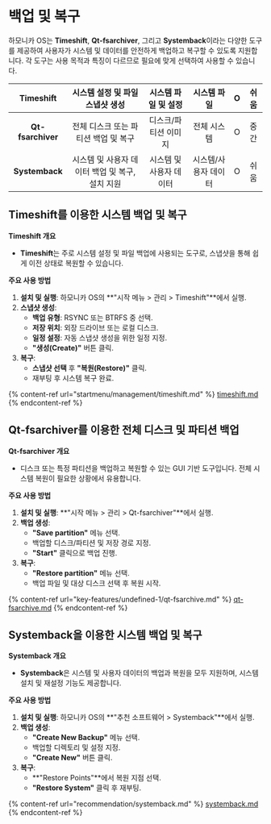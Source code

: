 # 백업 및 복구

하모니카 OS는 **Timeshift**, **Qt-fsarchiver**, 그리고 **Systemback**이라는 다양한 도구를 제공하여 사용자가 시스템 및 데이터를 안전하게 백업하고 복구할 수 있도록 지원합니다. 각 도구는 사용 목적과 특징이 다르므로 필요에 맞게 선택하여 사용할 수 있습니다.



|   **Timeshift**   |      시스템 설정 및 파일 스냅샷 생성      |  시스템 파일 및 설정  |    시스템 파일   |  O  |  쉬움 |
| :---------------: | :--------------------------: | :-----------: | :---------: | :-: | :-: |
| **Qt-fsarchiver** |     전체 디스크 또는 파티션 백업 및 복구    |  디스크/파티션 이미지  |    전체 시스템   |  O  |  중간 |
|   **Systemback**  | 시스템 및 사용자 데이터 백업 및 복구, 설치 지원 | 시스템 및 사용자 데이터 | 시스템/사용자 데이터 |  O  |  쉬움 |



## **Timeshift를 이용한 시스템 백업 및 복구**

**Timeshift 개요**

* **Timeshift**는 주로 시스템 설정 및 파일 백업에 사용되는 도구로, 스냅샷을 통해 쉽게 이전 상태로 복원할 수 있습니다.

**주요 사용 방법**

1. **설치 및 실행**: 하모니카 OS의 \*\*"시작 메뉴 > 관리 > Timeshift"\*\*에서 실행.
2. **스냅샷 생성**:
   * **백업 유형**: RSYNC 또는 BTRFS 중 선택.
   * **저장 위치**: 외장 드라이브 또는 로컬 디스크.
   * **일정 설정**: 자동 스냅샷 생성을 위한 일정 지정.
   * **"생성(Create)"** 버튼 클릭.
3. **복구**:
   * **스냅샷 선택** 후 **"복원(Restore)"** 클릭.
   * 재부팅 후 시스템 복구 완료.

{% content-ref url="startmenu/management/timeshift.md" %}
[timeshift.md](startmenu/management/timeshift.md)
{% endcontent-ref %}

## **Qt-fsarchiver를 이용한 전체 디스크 및 파티션 백업**

**Qt-fsarchiver 개요**

* 디스크 또는 특정 파티션을 백업하고 복원할 수 있는 GUI 기반 도구입니다. 전체 시스템 복원이 필요한 상황에서 유용합니다.

**주요 사용 방법**

1. **설치 및 실행**: \*\*"시작 메뉴 > 관리 > Qt-fsarchiver"\*\*에서 실행.
2. **백업 생성**:
   * **"Save partition"** 메뉴 선택.
   * 백업할 디스크/파티션 및 저장 경로 지정.
   * **"Start"** 클릭으로 백업 진행.
3. **복구**:
   * **"Restore partition"** 메뉴 선택.
   * 백업 파일 및 대상 디스크 선택 후 복원 시작.

{% content-ref url="key-features/undefined-1/qt-fsarchive.md" %}
[qt-fsarchive.md](key-features/undefined-1/qt-fsarchive.md)
{% endcontent-ref %}

## **Systemback을 이용한 시스템 백업 및 복구**

**Systemback 개요**

* **Systemback**은 시스템 및 사용자 데이터의 백업과 복원을 모두 지원하며, 시스템 설치 및 재설정 기능도 제공합니다.

**주요 사용 방법**

1. **설치 및 실행**: 하모니카 OS의 \*\*"추천 소프트웨어 > Systemback"\*\*에서 실행.
2. **백업 생성**:
   * **"Create New Backup"** 메뉴 선택.
   * 백업할 디렉토리 및 설정 지정.
   * **"Create New"** 버튼 클릭.
3. **복구**:
   * \*\*"Restore Points"\*\*에서 복원 지점 선택.
   * **"Restore System"** 클릭 후 재부팅.

{% content-ref url="recommendation/systemback.md" %}
[systemback.md](recommendation/systemback.md)
{% endcontent-ref %}
